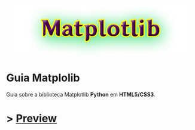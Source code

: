 <p align="center" width="100%">
    <img src="img/titulo.png"> 
</p>

# Guia Matplolib
 Guia sobre a biblioteca Matplotlib **Python** em **HTML5/CSS3**.

# > [Preview](https://guiamatplotlib.vercel.app/)